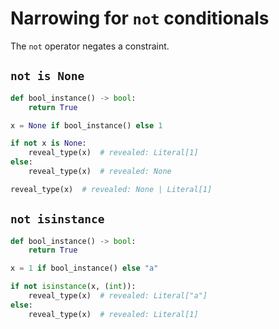# Narrowing for `not` conditionals

The `not` operator negates a constraint.

## `not is None`

```py
def bool_instance() -> bool:
    return True

x = None if bool_instance() else 1

if not x is None:
    reveal_type(x)  # revealed: Literal[1]
else:
    reveal_type(x)  # revealed: None

reveal_type(x)  # revealed: None | Literal[1]
```

## `not isinstance`

```py
def bool_instance() -> bool:
    return True

x = 1 if bool_instance() else "a"

if not isinstance(x, (int)):
    reveal_type(x)  # revealed: Literal["a"]
else:
    reveal_type(x)  # revealed: Literal[1]
```
